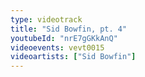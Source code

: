 ```yaml
---
type: videotrack
title: "Sid Bowfin, pt. 4"
youtubeId: "nrE7gGKkAnQ"
videoevents: vevt0015
videoartists: ["Sid Bowfin"]
---
```


